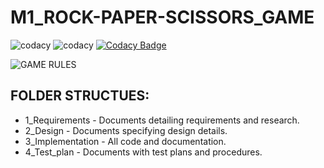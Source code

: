 # M1_ROCK-PAPER-SCISSORS_GAME
![codacy](https://api.codiga.io/project/31055/score/svg)
![codacy](https://api.codiga.io/project/31055/status/svg)
[![Codacy Badge](https://app.codacy.com/project/badge/Grade/d3e716f5c519435c9582b8e9b28c77d9)](https://www.codacy.com/gh/YR4851/M-1_ROCK-PAPER-SCISSORS_GAME/dashboard?utm_source=github.com&amp;utm_medium=referral&amp;utm_content=YR4851/M-1_ROCK-PAPER-SCISSORS_GAME&amp;utm_campaign=Badge_Grade)

 ![GAME RULES](https://www.coltnews.com/wp-content/uploads/2016/04/RPS.png)
 
 
## FOLDER STRUCTUES:

* 1_Requirements    -  	Documents detailing requirements and research.
* 2_Design          -  	Documents specifying design details.
* 3_Implementation  -  	All code and documentation.
* 4_Test_plan	      -   Documents with test plans and procedures.


## 

